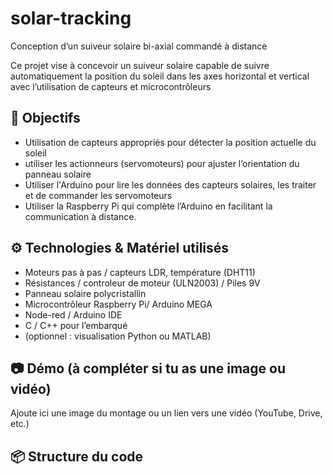 # solar-tracking
Conception d’un suiveur solaire bi-axial commandé à distance

Ce projet vise à concevoir un suiveur solaire capable de suivre automatiquement la position du soleil dans les axes horizontal et vertical avec l’utilisation de capteurs et microcontrôleurs

## 🎯 Objectifs
- Utilisation de capteurs appropriés pour détecter la position actuelle du soleil
- utiliser les actionneurs (servomoteurs) pour ajuster l’orientation du panneau solaire
- Utiliser l'Arduino pour lire les données des capteurs solaires, les traiter et de commander les servomoteurs
- Utiliser la Raspberry Pi qui complète l’Arduino en facilitant la communication à distance.

## ⚙️ Technologies & Matériel utilisés
- Moteurs pas à pas / capteurs LDR, température (DHT11)
- Résistances / controleur de moteur (ULN2003) / Piles 9V
- Panneau solaire polycristallin
- Microcontrôleur Raspberry Pi/ Arduino MEGA
- Node-red / Arduino IDE
- C / C++ pour l’embarqué
- (optionnel : visualisation Python ou MATLAB)

## 📷 Démo (à compléter si tu as une image ou vidéo)
Ajoute ici une image du montage ou un lien vers une vidéo (YouTube, Drive, etc.)

## 📦 Structure du code
